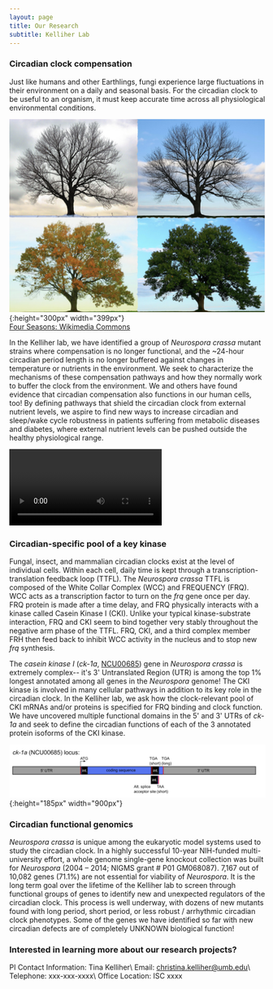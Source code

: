 ```yaml
---
layout: page
title: Our Research
subtitle: Kelliher Lab
---
```


### Circadian clock compensation

Just like humans and other Earthlings, fungi experience large fluctuations in their environment on a daily and seasonal basis. For the circadian clock to be useful to an organism, it must keep accurate time across all physiological environmental conditions.

![Tree_Seasons](Four_Seasons_-_Longbridge_Road_.jpg){:height="300px" width="399px"}
<br />
<a href="https://commons.wikimedia.org/wiki/File:%22Four_Seasons_-_Longbridge_Road%22.png" target="_blank">Four Seasons: Wikimedia Commons</a>

In the Kelliher lab, we have identified a group of <em>Neurospora crassa</em> mutant strains where compensation is no longer functional, and the ~24-hour circadian period length is no longer buffered against changes in temperature or nutrients in the environment. We seek to characterize the mechanisms of these compensation pathways and how they normally work to buffer the clock from the environment. We and others have found evidence that circadian compensation also functions in our human cells, too! By defining pathways that shield the circadian clock from external nutrient levels, we aspire to find new ways to increase circadian and sleep/wake cycle robustness in patients suffering from metabolic diseases and diabetes, where external nutrient levels can be pushed outside the healthy physiological range.

![NutritionalComp](journal.pbio.3001961.s013.mov)

### Circadian-specific pool of a key kinase

Fungal, insect, and mammalian circadian clocks exist at the level of individual cells. Within each cell, daily time is kept through a transcription-translation feedback loop (TTFL). The <em>Neurospora crassa</em> TTFL is composed of the White Collar Complex (WCC) and FREQUENCY (FRQ). WCC acts as a transcription factor to turn on the <em>frq</em> gene once per day. FRQ protein is made after a time delay, and FRQ physically interacts with a kinase called Casein Kinase I (CKI). Unlike your typical kinase-substrate interaction, FRQ and CKI seem to bind together very stably throughout the negative arm phase of the TTFL. FRQ, CKI, and a third complex member FRH then feed back to inhibit WCC activity in the nucleus and to stop new <em>frq</em> synthesis.

The <em>casein kinase I</em> (<em>ck-1a</em>, <a href="https://fungidb.org/fungidb/app/record/gene/NCU00685" target="_blank">NCU00685</a>) gene in <em>Neurospora crassa</em> is extremely complex-- it's 3' Untranslated Region (UTR) is among the top 1% longest annotated among all genes in the <em>Neurospora</em> genome! The CKI kinase is involved in many cellular pathways in addition to its key role in the circadian clock. In the Kelliher lab, we ask how the clock-relevant pool of CKI mRNAs and/or proteins is specified for FRQ binding and clock function. We have uncovered multiple functional domains in the 5' and 3' UTRs of <em>ck-1a</em> and seek to define the circadian functions of each of the 3 annotated protein isoforms of the CKI kinase.

![CKI](PLoSBio_Figure_3_ck1a_gimp2000wPx_600dpi.jpg){:height="185px" width="900px"}
<br />

### Circadian functional genomics
<em>Neurospora crassa</em> is unique among the eukaryotic model systems used to study the circadian clock. In a highly successful 10-year NIH-funded multi-university effort, a whole genome single-gene knockout collection was built for <em>Neurospora</em> (2004 – 2014; NIGMS grant # P01 GM068087). 7,167 out of 10,082 genes (71.1%) are not essential for viability of <em>Neurospora</em>. It is the long term goal over the lifetime of the Kelliher lab to screen through functional groups of genes to identify new and unexpected regulators of the circadian clock. This process is well underway, with dozens of new mutants found with long period, short period, or less robust / arrhythmic circadian clock phenotypes. Some of the genes we have identified so far with new circadian defects are of completely UNKNOWN biological function!

### Interested in learning more about our research projects?
PI Contact Information: Tina Kelliher\\
Email: christina.kelliher@umb.edu\\
Telephone: xxx-xxx-xxxx\\
Office Location: ISC xxxx
